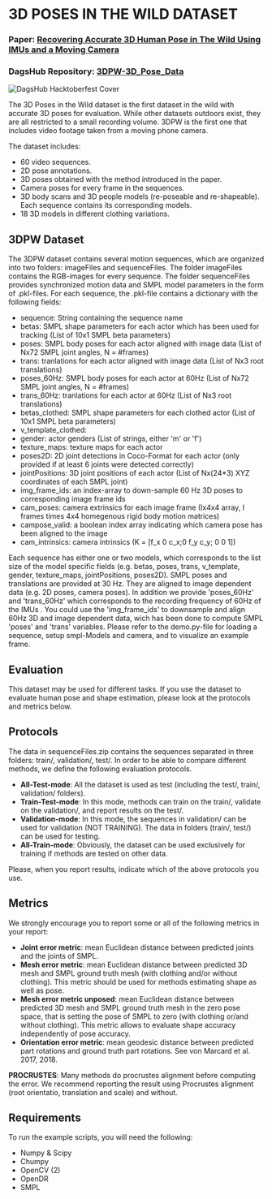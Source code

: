 # 3D POSES IN THE WILD DATASET
### Paper: [Recovering Accurate 3D Human Pose in The Wild Using IMUs and a Moving Camera](http://openaccess.thecvf.com/content_ECCV_2018/papers/Timo_von_Marcard_Recovering_Accurate_3D_ECCV_2018_paper.pdf)
### DagsHub Repository: [3DPW-3D_Pose_Data](https://dagshub.com/Rutam21/3DPW-3D_Pose_Data)

![DagsHub Hacktoberfest Cover](https://user-images.githubusercontent.com/66431403/192983164-b3d6d556-ac69-4fb8-8aef-726a4386406a.png)


The 3D Poses in the Wild dataset is the first dataset in the wild with accurate 3D poses for evaluation. While other datasets outdoors exist, they are all restricted to a small recording volume. 3DPW is the first one that includes video footage taken from a moving phone camera.


The dataset includes:

- 60 video sequences.
- 2D pose annotations.
- 3D poses obtained with the method introduced in the paper.
- Camera poses for every frame in the sequences.
- 3D body scans and 3D people models (re-poseable and re-shapeable). Each sequence contains its corresponding models.
- 18 3D models in different clothing variations.

## 3DPW Dataset

The 3DPW dataset contains several motion sequences, which are organized into two folders: imageFiles and sequenceFiles.
The folder imageFiles contains the RGB-images for every sequence. 
The folder sequenceFiles provides synchronized motion data and SMPL model parameters in the form of .pkl-files. For each sequence, the .pkl-file contains a dictionary with the following fields:
- sequence: String containing the sequence name
- betas: SMPL shape parameters for each actor which has been used for tracking (List of 10x1 SMPL beta parameters)
- poses: SMPL body poses for each actor aligned with image data (List of Nx72 SMPL joint angles, N = #frames)
- trans: tranlations for each actor aligned with image data (List of Nx3 root translations)
- poses_60Hz: SMPL body poses for each actor at 60Hz (List of Nx72 SMPL joint angles, N = #frames)
- trans_60Hz: tranlations for each actor at 60Hz (List of Nx3 root translations)
- betas_clothed: SMPL shape parameters for each clothed actor (List of 10x1 SMPL beta parameters)
- v_template_clothed: 
- gender: actor genders (List of strings, either 'm' or 'f')
- texture_maps: texture maps for each actor
- poses2D: 2D joint detections in Coco-Format for each actor (only provided if at least 6 joints were detected correctly)
- jointPositions: 3D joint positions of each actor (List of Nx(24*3) XYZ coordinates of each SMPL joint)
- img_frame_ids: an index-array to down-sample 60 Hz 3D poses to corresponding image frame ids
- cam_poses: camera extrinsics for each image frame (Ix4x4 array, I frames times 4x4 homegenous rigid body motion matrices)
- campose_valid: a boolean index array indicating which camera pose has been aligned to the image
- cam_intrinsics: camera intrinsics (K = [f_x 0 c_x;0 f_y c_y; 0 0 1])

Each sequence has either one or two models, which corresponds to the list size of the model specific fields (e.g. betas, poses, trans, v_template, gender, texture_maps, jointPositions, poses2D). 
SMPL poses and translations are provided at 30 Hz. They are aligned to image dependent data (e.g. 2D poses, camera poses). In addition we provide 'poses_60Hz' and 'trans_60Hz' which corresponds to the recording frequency of 60Hz of the IMUs . You could use the 'img_frame_ids' to downsample and align 60Hz 3D and image dependent data, wich has been done to compute SMPL 'poses' and 'trans' variables. 
Please refer to the demo.py-file for loading a sequence, setup smpl-Models and camera, and to visualize an example frame.

## Evaluation
This dataset may be used for different tasks. If you use the dataset to evaluate human pose and shape estimation, please look at the protocols and metrics below.

## Protocols
The data in sequenceFiles.zip contains the sequences separated in three folders: train/, validation/, test/. In order to be able to compare different methods, we define the following evaluation protocols.
- **All-Test-mode**: All the dataset is used as test (including the test/, train/, validation/ folders).
- **Train-Test-mode**: In this mode, methods can train on the train/, validate on the validation/, and report results on the test/.
- **Validation-mode**: In this mode, the sequences in validation/ can be used for validation (NOT TRAINING). The data in folders (train/, test/) can be used for testing.
- **All-Train-mode**: Obviously, the dataset can be used exclusively for training if methods are tested on other data.

Please, when you report results, indicate which of the above protocols you use.

## Metrics
We strongly encourage you to report some or all of the following metrics in your report:

- **Joint error metric**: mean Euclidean distance between predicted joints and the joints of SMPL.
- **Mesh error metric**: mean Euclidean distance between predicted 3D mesh and SMPL ground truth mesh (with clothing and/or without clothing). This metric should be used for methods estimating shape as well as pose.
- **Mesh error metric unposed**: mean Euclidean distance between predicted 3D mesh and SMPL ground truth mesh in the zero pose space, that is setting the pose of SMPL to zero (with clothing or/and without clothing). This metric allows to evaluate shape accuracy independently of pose accuracy.
- **Orientation error metric**: mean geodesic distance between predicted part rotations and ground truth part rotations. See von Marcard et al. 2017, 2018.

**PROCRUSTES**: Many methods do procrustes alignment before computing the error. We recommend reporting the result using Procrustes alignment (root orientatio, translation and scale) and without.

## Requirements
To run the example scripts, you will need the following:

- Numpy & Scipy
- Chumpy
- OpenCV (2)
- OpenDR
- SMPL



